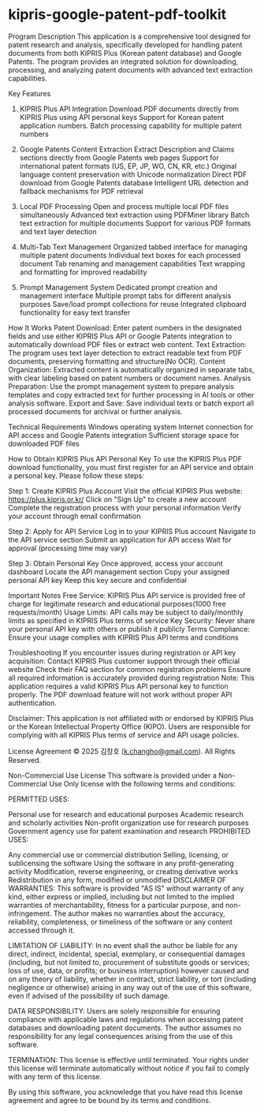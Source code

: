 # kipris-google-patent-pdf-toolkit

Program Description
This application is a comprehensive tool designed for patent research and analysis, specifically developed for handling patent documents from both KIPRIS Plus (Korean patent database) and Google Patents. The program provides an integrated solution for downloading, processing, and analyzing patent documents with advanced text extraction capabilities.

Key Features
1. KIPRIS Plus API Integration
Download PDF documents directly from KIPRIS Plus using API personal keys
Support for Korean patent application numbers.
Batch processing capability for multiple patent numbers

2. Google Patents Content Extraction
Extract Description and Claims sections directly from Google Patents web pages
Support for international patent formats (US, EP, JP, WO, CN, KR, etc.)
Original language content preservation with Unicode normalization
Direct PDF download from Google Patents database
Intelligent URL detection and fallback mechanisms for PDF retrieval

3. Local PDF Processing
Open and process multiple local PDF files simultaneously
Advanced text extraction using PDFMiner library
Batch text extraction for multiple documents
Support for various PDF formats and text layer detection

4. Multi-Tab Text Management
Organized tabbed interface for managing multiple patent documents
Individual text boxes for each processed document
Tab renaming and management capabilities
Text wrapping and formatting for improved readability

5. Prompt Management System
Dedicated prompt creation and management interface
Multiple prompt tabs for different analysis purposes
Save/load prompt collections for reuse
Integrated clipboard functionality for easy text transfer

How It Works
Patent Download: Enter patent numbers in the designated fields and use either KIPRIS Plus API or Google Patents integration to automatically download PDF files or extract web content.
Text Extraction: The program uses text layer detection to extract readable text from PDF documents, preserving formatting and structure(No OCR).
Content Organization: Extracted content is automatically organized in separate tabs, with clear labeling based on patent numbers or document names.
Analysis Preparation: Use the prompt management system to prepare analysis templates and copy extracted text for further processing in AI tools or other analysis software.
Export and Save: Save individual texts or batch export all processed documents for archival or further analysis.

Technical Requirements
Windows operating system
Internet connection for API access and Google Patents integration
Sufficient storage space for downloaded PDF files

How to Obtain KIPRIS Plus API Personal Key
To use the KIPRIS Plus PDF download functionality, you must first register for an API service and obtain a personal key. Please follow these steps:

Step 1: Create KIPRIS Plus Account
Visit the official KIPRIS Plus website: https://plus.kipris.or.kr/
Click on "Sign Up" to create a new account
Complete the registration process with your personal information
Verify your account through email confirmation

Step 2: Apply for API Service
Log in to your KIPRIS Plus account
Navigate to the API service section
Submit an application for API access
Wait for approval (processing time may vary)

Step 3: Obtain Personal Key
Once approved, access your account dashboard
Locate the API management section
Copy your assigned personal API key
Keep this key secure and confidential

Important Notes
Free Service: KIPRIS Plus API service is provided free of charge for legitimate research and educational purposes(1000 free requests/month)
Usage Limits: API calls may be subject to daily/monthly limits as specified in KIPRIS Plus terms of service
Key Security: Never share your personal API key with others or publish it publicly
Terms Compliance: Ensure your usage complies with KIPRIS Plus API terms and conditions

Troubleshooting
If you encounter issues during registration or API key acquisition:
Contact KIPRIS Plus customer support through their official website
Check their FAQ section for common registration problems
Ensure all required information is accurately provided during registration
Note: This application requires a valid KIPRIS Plus API personal key to function properly. The PDF download feature will not work without proper API authentication.

Disclaimer: This application is not affiliated with or endorsed by KIPRIS Plus or the Korean Intellectual Property Office (KIPO). Users are responsible for complying with all KIPRIS Plus terms of service and API usage policies.

License Agreement
© 2025 김창호 (k.changho@gmail.com). All Rights Reserved.

Non-Commercial Use License
This software is provided under a Non-Commercial Use Only license with the following terms and conditions:

PERMITTED USES:

Personal use for research and educational purposes
Academic research and scholarly activities
Non-profit organization use for research purposes
Government agency use for patent examination and research
PROHIBITED USES:

Any commercial use or commercial distribution
Selling, licensing, or sublicensing the software
Using the software in any profit-generating activity
Modification, reverse engineering, or creating derivative works
Redistribution in any form, modified or unmodified
DISCLAIMER OF WARRANTIES: This software is provided "AS IS" without warranty of any kind, either express or implied, including but not limited to the implied warranties of merchantability, fitness for a particular purpose, and non-infringement. The author makes no warranties about the accuracy, reliability, completeness, or timeliness of the software or any content accessed through it.

LIMITATION OF LIABILITY: In no event shall the author be liable for any direct, indirect, incidental, special, exemplary, or consequential damages (including, but not limited to, procurement of substitute goods or services; loss of use, data, or profits; or business interruption) however caused and on any theory of liability, whether in contract, strict liability, or tort (including negligence or otherwise) arising in any way out of the use of this software, even if advised of the possibility of such damage.

DATA RESPONSIBILITY: Users are solely responsible for ensuring compliance with applicable laws and regulations when accessing patent databases and downloading patent documents. The author assumes no responsibility for any legal consequences arising from the use of this software.

TERMINATION: This license is effective until terminated. Your rights under this license will terminate automatically without notice if you fail to comply with any term of this license.

By using this software, you acknowledge that you have read this license agreement and agree to be bound by its terms and conditions.
